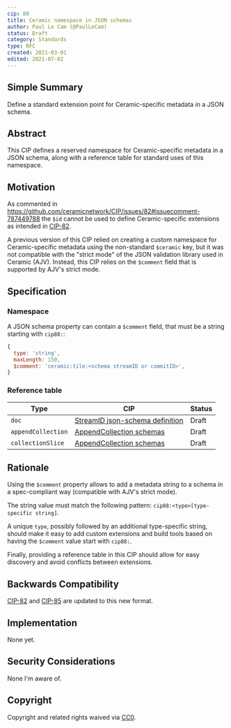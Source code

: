 ```yaml
---
cip: 88
title: Ceramic namespace in JSON schemas
author: Paul Le Cam (@PaulLeCam)
status: Draft
category: Standards
type: RFC
created: 2021-03-01
edited: 2021-07-02
---
```


## Simple Summary

Define a standard extension point for Ceramic-specific metadata in a JSON schema.

## Abstract

This CIP defines a reserved namespace for Ceramic-specific metadata in a JSON schema, along with a reference table for standard uses of this namespace.

## Motivation

As commented in https://github.com/ceramicnetwork/CIP/issues/82#issuecomment-787449788 the `$id` cannot be used to define Ceramic-specific extensions as intended in [CIP-82](https://github.com/ceramicnetwork/CIP/blob/main/CIPs/CIP-82/CIP-82.md).

A previous version of this CIP relied on creating a custom namespace for Ceramic-specific metadata using the non-standard `$ceramic` key, but it was not compatible with the "strict mode" of the JSON validation library used in Ceramic (AJV).
Instead, this CIP relies on the `$comment` field that is supported by AJV's strict mode.

## Specification

### Namespace

A JSON schema property can contain a `$comment` field, that must be a string starting with `cip88:`:

```js
{
  type: 'string',
  maxLength: 150,
  $comment: 'ceramic:tile:<schema streamID or commitID>',
}
```

### Reference table

| Type               | CIP                                                                                                      | Status |
| ------------------ | -------------------------------------------------------------------------------------------------------- | ------ |
| `doc`              | [StreamID json-schema definition](https://github.com/ceramicnetwork/CIP/blob/main/CIPs/CIP-82/CIP-82.md) | Draft  |
| `appendCollection` | [AppendCollection schemas](https://github.com/ceramicnetwork/CIP/blob/main/CIPs/CIP-85/CIP-85.md)        | Draft  |
| `collectionSlice`  | [AppendCollection schemas](https://github.com/ceramicnetwork/CIP/blob/main/CIPs/CIP-85/CIP-85.md)        | Draft  |

## Rationale

Using the `$comment` property allows to add a metadata string to a schema in a spec-compliant way (compatible with AJV's strict mode).

The string value must match the following pattern: `cip88:<type>[type-specific string]`.

A unique `type`, possibly followed by an additional type-specific string, should make it easy to add custom extensions and build tools based on having the `$comment` value start with `cip88:`.

Finally, providing a reference table in this CIP should allow for easy discovery and avoid conflicts between extensions.

## Backwards Compatibility

[CIP-82](https://github.com/ceramicnetwork/CIP/blob/main/CIPs/CIP-82/CIP-82.md) and [CIP-85](https://github.com/ceramicnetwork/CIP/pull/85) are updated to this new format.

## Implementation

None yet.

## Security Considerations

None I'm aware of.

## Copyright

Copyright and related rights waived via [CC0](https://creativecommons.org/publicdomain/zero/1.0/).

